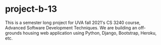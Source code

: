 # project-b-13
This is a semester long project for UVA fall 2021's CS 3240 course, Advanced Software Development Techniques. 
We are building an off-grounds housing web application using Python, Django, Bootstrap, Heroku, etc.
